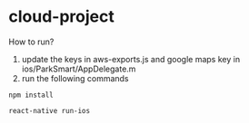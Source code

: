 # cloud-project
How to run?
1. update the keys in aws-exports.js and google maps key in ios/ParkSmart/AppDelegate.m
2. run the following commands
```
npm install

react-native run-ios
```
